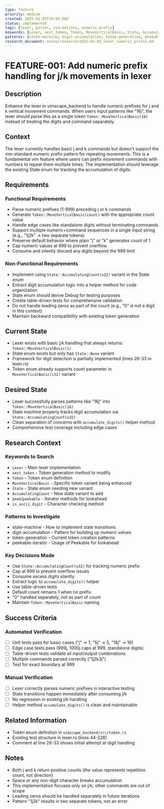 ```yaml
---
type: feature
priority: medium
created: 2025-01-02T10:00:00Z
status: implemented
tags: [lexer, parser, vim-motions, numeric-prefix]
keywords: [Lexer, next_token, Token, MoveVerticalBasic, State, AccumulatingCount, peek, peekable, is_ascii_digit]
patterns: [state-machine, digit-accumulation, token-generation, peekable-iterator]
research_document: notes/research/2025-01-02_lexer_numeric_prefix.md
---
```


# FEATURE-001: Add numeric prefix handling for j/k movements in lexer

## Description
Enhance the lexer in vimscape_backend to handle numeric prefixes for j and k vertical movement commands. When users input patterns like "16j", the lexer should parse this as a single token `Token::MoveVerticalBasic(16)` instead of treating the digits and command separately.

## Context
The lexer currently handles basic j and k commands but doesn't support the vim-standard numeric prefix pattern for repeating movements. This is a fundamental vim feature where users can prefix movement commands with numbers to repeat them multiple times. The implementation should leverage the existing State enum for tracking the accumulation of digits.

## Requirements

### Functional Requirements
- Parse numeric prefixes (1-999) preceding j or k commands
- Generate `Token::MoveVerticalBasic(count)` with the appropriate count value
- Handle edge cases like standalone digits without terminating commands
- Support multiple numeric+command sequences in a single input string (e.g., "1j2k" → two separate tokens)
- Preserve default behavior where plain "j" or "k" generates count of 1
- Cap numeric values at 999 to prevent overflow
- Consume and silently discard any digits beyond the 999 limit

### Non-Functional Requirements
- Implement using `State::AccumulatingCount(u32)` variant in the State enum
- Extract digit accumulation logic into a helper method for code organization
- State enum should derive Debug for testing purposes
- Create table-driven tests for comprehensive validation
- Do not handle leading zeros as part of the count (e.g., "0" is not a digit in this context)
- Maintain backward compatibility with existing token generation

## Current State
- Lexer exists with basic j/k handling that always returns `Token::MoveVerticalBasic(1)`
- State enum exists but only has `State::None` variant
- Framework for digit detection is partially implemented (lines 26-33 in lexer.rs)
- Token enum already supports count parameter in `MoveVerticalBasic(i32)` variant

## Desired State
- Lexer successfully parses patterns like "16j" into `Token::MoveVerticalBasic(16)`
- State machine properly tracks digit accumulation via `State::AccumulatingCount(u32)`
- Clean separation of concerns with `accumulate_digits()` helper method
- Comprehensive test coverage including edge cases

## Research Context

### Keywords to Search
- `Lexer` - Main lexer implementation
- `next_token` - Token generation method to modify
- `Token` - Token enum definition
- `MoveVerticalBasic` - Specific token variant being enhanced
- `State` - State enum needing new variant
- `AccumulatingCount` - New state variant to add
- `peek`/`peekable` - Iterator methods for lookahead
- `is_ascii_digit` - Character checking method

### Patterns to Investigate
- state-machine - How to implement state transitions
- digit-accumulation - Pattern for building up numeric values
- token-generation - Current token creation patterns
- peekable-iterator - Usage of Peekable<Chars> for lookahead

### Key Decisions Made
- Use `State::AccumulatingCount(u32)` for tracking numeric prefix
- Cap at 999 to prevent overflow issues
- Consume excess digits silently
- Extract logic to `accumulate_digits()` helper
- Use table-driven tests
- Default count remains 1 when no prefix
- "0" handled separately, not as part of count
- Maintain `Token::MoveVerticalBasic` naming

## Success Criteria

### Automated Verification
- [ ] Unit tests pass for basic cases ("j" → 1, "5j" → 5, "16j" → 16)
- [ ] Edge case tests pass (999j, 1000j caps at 999, standalone digits)
- [ ] Table-driven tests validate all input/output combinations
- [ ] Multiple commands parsed correctly ("1j2k3j")
- [ ] Test for exact boundary at 999

### Manual Verification
- [ ] Lexer correctly parses numeric prefixes in interactive testing
- [ ] State transitions happen immediately after consuming j/k
- [ ] No regression in existing j/k handling
- [ ] Helper method `accumulate_digits()` is clean and maintainable

## Related Information
- Token enum definition in `vimscape_backend/src/token.rs`
- Existing test structure in lexer.rs (lines 44-228)
- Comment at line 26-33 shows initial attempt at digit handling

## Notes
- Both j and k return positive counts (the value represents repetition count, not direction)
- Space or any non-digit character breaks accumulation
- This implementation focuses only on j/k; other commands are out of scope
- Leading zeros should be handled separately in future iterations
- Pattern "1j2k" results in two separate tokens, not an error
